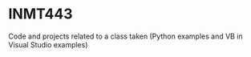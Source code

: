# INMT443
Code and projects related to a class taken (Python examples and VB in Visual Studio examples)
